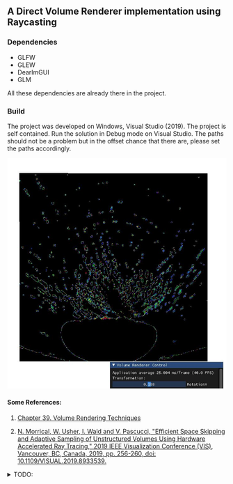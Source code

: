 ## A Direct Volume Renderer implementation using Raycasting

### Dependencies
<ul>
  <li>GLFW</li>
  <li>GLEW</li>
  <li>DearImGUI</li>
  <li>GLM</li>
</ul>
All these dependencies are already there in the project.

### Build
The project was developed on Windows, Visual Studio (2019). The project is self contained. Run the solution in Debug mode on Visual Studio.
The paths should not be a problem but in the offset chance that there are, please set the paths accordingly.


![Tux, the Linux mascot](Screenshots/BonsaiTransfer.JPG)


#### Some References:

1. [Chapter 39. Volume Rendering Techniques](https://developer.nvidia.com/gpugems/gpugems/part-vi-beyond-triangles/chapter-39-volume-rendering-techniques)

2. [N. Morrical, W. Usher, I. Wald and V. Pascucci, "Efficient Space Skipping and Adaptive Sampling of Unstructured Volumes Using Hardware Accelerated Ray Tracing," 2019 IEEE Visualization Conference (VIS), Vancouver, BC, Canada, 2019, pp. 256-260, doi: 10.1109/VISUAL.2019.8933539.](https://ieeexplore.ieee.org/document/8933539)

<details>
  <summary>TODO: </summary>
  <ul>
    <li>TransferFunction Graph Manipulation</li>
    <li>Isosurfaces</li>
    <li>CMake Solution</li>
  </ul>
</details>
